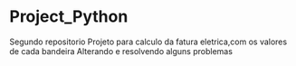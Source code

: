 # Project_Python

Segundo repositorio
Projeto para calculo da fatura eletrica,com os valores de cada bandeira
Alterando e resolvendo alguns problemas
